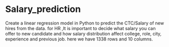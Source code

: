 # Salary_prediction
Create a linear regression model in Python to predict the CTC/Salary of new hires from the data.
for HR ,It is important to decide what salary you can offer to new candidate and how salary distribution affect college, role, city, experience and previous job.
here we have 1338 rows and 10 columns.
